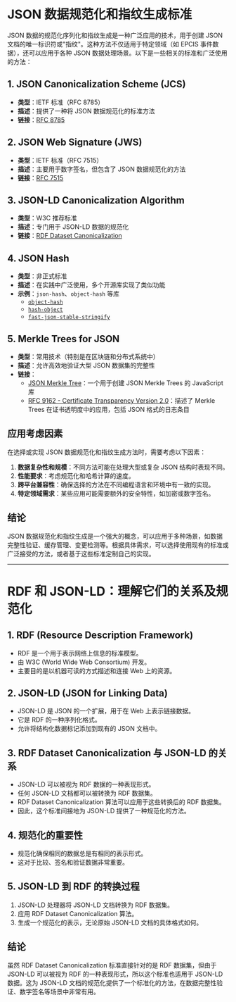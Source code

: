 # JSON 数据规范化和指纹生成标准

JSON 数据的规范化序列化和指纹生成是一种广泛应用的技术，用于创建 JSON 文档的唯一标识符或"指纹"。这种方法不仅适用于特定领域（如 EPCIS 事件数据），还可以应用于各种 JSON 数据处理场景。以下是一些相关的标准和广泛使用的方法：

## 1. JSON Canonicalization Scheme (JCS)

- **类型**：IETF 标准（RFC 8785）
- **描述**：提供了一种将 JSON 数据规范化的标准方法
- **链接**：[RFC 8785](https://tools.ietf.org/html/rfc8785)

## 2. JSON Web Signature (JWS)

- **类型**：IETF 标准（RFC 7515）
- **描述**：主要用于数字签名，但包含了 JSON 数据规范化的方法
- **链接**：[RFC 7515](https://tools.ietf.org/html/rfc7515)

## 3. JSON-LD Canonicalization Algorithm

- **类型**：W3C 推荐标准
- **描述**：专门用于 JSON-LD 数据的规范化
- **链接**：[RDF Dataset Canonicalization](https://www.w3.org/TR/rdf-canon/)

## 4. JSON Hash

- **类型**：非正式标准
- **描述**：在实践中广泛使用，多个开源库实现了类似功能
- **示例**：`json-hash`、`object-hash` 等库
  - [`object-hash`](https://github.com/puleos/object-hash)
  - [`hash-object`](https://github.com/sindresorhus/hash-object)
  - [`fast-json-stable-stringify`](https://github.com/epoberezkin/fast-json-stable-stringify)

## 5. Merkle Trees for JSON

- **类型**：常用技术（特别是在区块链和分布式系统中）
- **描述**：允许高效地验证大型 JSON 数据集的完整性
- **链接**：
  - [JSON Merkle Tree](https://github.com/miguelmota/merkletreejs)：一个用于创建 JSON Merkle Trees 的 JavaScript 库
  - [RFC 9162 - Certificate Transparency Version 2.0](https://datatracker.ietf.org/doc/html/rfc9162)：描述了 Merkle Trees 在证书透明度中的应用，包括 JSON 格式的日志条目

## 应用考虑因素

在选择或实现 JSON 数据规范化和指纹生成方法时，需要考虑以下因素：

1. **数据复杂性和规模**：不同方法可能在处理大型或复杂 JSON 结构时表现不同。
2. **性能要求**：考虑规范化和哈希计算的速度。
3. **跨平台兼容性**：确保选择的方法在不同编程语言和环境中有一致的实现。
4. **特定领域需求**：某些应用可能需要额外的安全特性，如加密或数字签名。

## 结论

JSON 数据规范化和指纹生成是一个强大的概念，可以应用于多种场景，如数据完整性验证、缓存管理、变更检测等。根据具体需求，可以选择使用现有的标准或广泛接受的方法，或者基于这些标准定制自己的实现。

---

# RDF 和 JSON-LD：理解它们的关系及规范化

## 1. RDF (Resource Description Framework)

- RDF 是一个用于表示网络上信息的标准模型。
- 由 W3C (World Wide Web Consortium) 开发。
- 主要目的是以机器可读的方式描述和连接 Web 上的资源。

## 2. JSON-LD (JSON for Linking Data)

- JSON-LD 是 JSON 的一个扩展，用于在 Web 上表示链接数据。
- 它是 RDF 的一种序列化格式。
- 允许将结构化数据标记添加到现有的 JSON 文档中。

## 3. RDF Dataset Canonicalization 与 JSON-LD 的关系

- JSON-LD 可以被视为 RDF 数据的一种表现形式。
- 任何 JSON-LD 文档都可以被转换为 RDF 数据集。
- RDF Dataset Canonicalization 算法可以应用于这些转换后的 RDF 数据集。
- 因此，这个标准间接地为 JSON-LD 提供了一种规范化的方法。

## 4. 规范化的重要性

- 规范化确保相同的数据总是有相同的表示形式。
- 这对于比较、签名和验证数据非常重要。

## 5. JSON-LD 到 RDF 的转换过程

1. JSON-LD 处理器将 JSON-LD 文档转换为 RDF 数据集。
2. 应用 RDF Dataset Canonicalization 算法。
3. 生成一个规范化的表示，无论原始 JSON-LD 文档的具体格式如何。

## 结论

虽然 RDF Dataset Canonicalization 标准直接针对的是 RDF 数据集，但由于 JSON-LD 可以被视为 RDF 的一种表现形式，所以这个标准也适用于 JSON-LD 数据。这为 JSON-LD 文档的规范化提供了一个标准化的方法，在数据完整性验证、数字签名等场景中非常有用。
